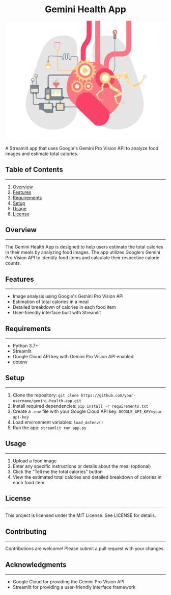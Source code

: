 <div align="center">
  
# Gemini Health App

</div>
<div align="center">
  
![Gemini Health App Demo](gif/health.gif)
  
</div>
A Streamlit app that uses Google's Gemini Pro Vision API to analyze food images and estimate total calories.

## Table of Contents
-----------------

1. [Overview](#overview)
2. [Features](#features)
3. [Requirements](#requirements)
4. [Setup](#setup)
5. [Usage](#usage)
6. [License](#license)

## Overview
------------

The Gemini Health App is designed to help users estimate the total calories in their meals by analyzing food images. The app utilizes Google's Gemini Pro Vision API to identify food items and calculate their respective calorie counts.

## Features
------------

*   Image analysis using Google's Gemini Pro Vision API
*   Estimation of total calories in a meal
*   Detailed breakdown of calories in each food item
*   User-friendly interface built with Streamlit

## Requirements
------------

*   Python 3.7+
*   Streamlit
*   Google Cloud API key with Gemini Pro Vision API enabled
*   dotenv

## Setup
--------

1.  Clone the repository: `git clone https://github.com/your-username/gemini-health-app.git`
2.  Install required dependencies: `pip install -r requirements.txt`
3.  Create a `.env` file with your Google Cloud API key: `GOOGLE_API_KEY=your-api-key`
4.  Load environment variables: `load_dotenv()`
5.  Run the app: `streamlit run app.py`

## Usage
-----

1.  Upload a food image
2.  Enter any specific instructions or details about the meal (optional)
3.  Click the "Tell me the total calories" button
4.  View the estimated total calories and detailed breakdown of calories in each food item

## License
-------

This project is licensed under the MIT License. See LICENSE for details.

## Contributing
------------

Contributions are welcome! Please submit a pull request with your changes.

## Acknowledgments
--------------

*   Google Cloud for providing the Gemini Pro Vision API
*   Streamlit for providing a user-friendly interface framework
